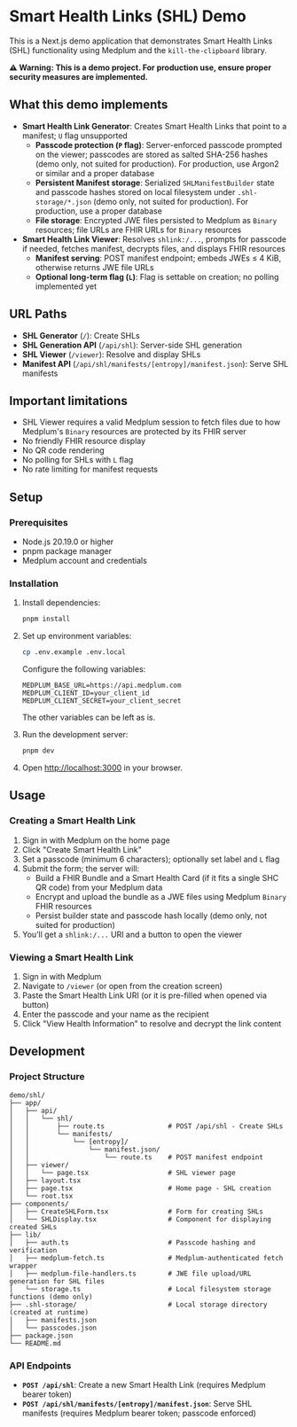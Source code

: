# Smart Health Links (SHL) Demo

This is a Next.js demo application that demonstrates Smart Health Links (SHL) functionality using Medplum and the `kill-the-clipboard` library.

**⚠️ Warning: This is a demo project. For production use, ensure proper security measures are implemented.**

## What this demo implements

- **Smart Health Link Generator**: Creates Smart Health Links that point to a manifest; `U` flag unsupported
    - **Passcode protection (`P` flag)**: Server-enforced passcode prompted on the viewer; passcodes are stored as salted SHA-256 hashes (demo only, not suited for production). For production, use Argon2 or similar and a proper database
    - **Persistent Manifest storage**: Serialized `SHLManifestBuilder` state and passcode hashes stored on local filesystem under `.shl-storage/*.json` (demo only, not suited for production). For production, use a proper database
    - **File storage**: Encrypted JWE files persisted to Medplum as `Binary` resources; file URLs are FHIR URLs for `Binary` resources
- **Smart Health Link Viewer**: Resolves `shlink:/...`, prompts for passcode if needed, fetches manifest, decrypts files, and displays FHIR resources
    - **Manifest serving**: POST manifest endpoint; embeds JWEs ≤ 4 KiB, otherwise returns JWE file URLs
    - **Optional long-term flag (`L`)**: Flag is settable on creation; no polling implemented yet

## URL Paths

- **SHL Generator** (`/`): Create SHLs
- **SHL Generation API** (`/api/shl`): Server-side SHL generation
- **SHL Viewer** (`/viewer`): Resolve and display SHLs
- **Manifest API** (`/api/shl/manifests/[entropy]/manifest.json`): Serve SHL manifests

## Important limitations

- SHL Viewer requires a valid Medplum session to fetch files due to how Medplum's `Binary` resources are protected by its FHIR server
- No friendly FHIR resource display
- No QR code rendering
- No polling for SHLs with `L` flag
- No rate limiting for manifest requests

## Setup

### Prerequisites

- Node.js 20.19.0 or higher
- pnpm package manager
- Medplum account and credentials

### Installation

1. Install dependencies:
   ```bash
   pnpm install
   ```

2. Set up environment variables:
   ```bash
   cp .env.example .env.local
   ```

   Configure the following variables:
   ```env
   MEDPLUM_BASE_URL=https://api.medplum.com
   MEDPLUM_CLIENT_ID=your_client_id
   MEDPLUM_CLIENT_SECRET=your_client_secret
   ```

   The other variables can be left as is.

3. Run the development server:
   ```bash
   pnpm dev
   ```

4. Open [http://localhost:3000](http://localhost:3000) in your browser.

## Usage

### Creating a Smart Health Link

1. Sign in with Medplum on the home page
2. Click "Create Smart Health Link"
3. Set a passcode (minimum 6 characters); optionally set label and `L` flag
4. Submit the form; the server will:
   - Build a FHIR Bundle and a Smart Health Card (if it fits a single SHC QR code) from your Medplum data
   - Encrypt and upload the bundle as a JWE files using Medplum `Binary` FHIR resources
   - Persist builder state and passcode hash locally (demo only, not suited for production)
5. You’ll get a `shlink:/...` URI and a button to open the viewer

### Viewing a Smart Health Link

1. Sign in with Medplum
2. Navigate to `/viewer` (or open from the creation screen)
3. Paste the Smart Health Link URI (or it is pre-filled when opened via button)
4. Enter the passcode and your name as the recipient
5. Click "View Health Information" to resolve and decrypt the link content

## Development

### Project Structure

```
demo/shl/
├── app/
│   ├── api/
│   │   └── shl/
│   │       ├── route.ts                # POST /api/shl - Create SHLs
│   │       └── manifests/
│   │           └── [entropy]/
│   │               └── manifest.json/
│   │                   └── route.ts    # POST manifest endpoint
│   ├── viewer/
│   │   └── page.tsx                    # SHL viewer page
│   ├── layout.tsx
│   ├── page.tsx                        # Home page - SHL creation
│   └── root.tsx
├── components/
│   ├── CreateSHLForm.tsx               # Form for creating SHLs
│   └── SHLDisplay.tsx                  # Component for displaying created SHLs
├── lib/
│   ├── auth.ts                         # Passcode hashing and verification
│   ├── medplum-fetch.ts                # Medplum-authenticated fetch wrapper
│   ├── medplum-file-handlers.ts        # JWE file upload/URL generation for SHL files
│   └── storage.ts                      # Local filesystem storage functions (demo only)
├── .shl-storage/                       # Local storage directory (created at runtime)
│   ├── manifests.json
│   └── passcodes.json
├── package.json
└── README.md
```

### API Endpoints

- **`POST /api/shl`**: Create a new Smart Health Link (requires Medplum bearer token)
- **`POST /api/shl/manifests/[entropy]/manifest.json`**: Serve SHL manifests (requires Medplum bearer token; passcode enforced)
